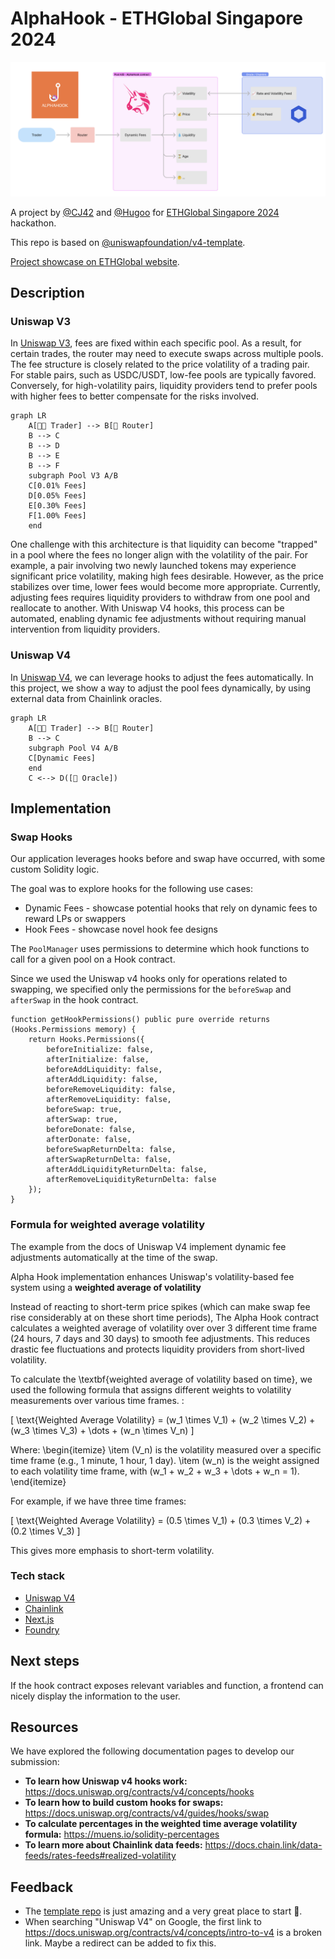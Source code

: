 # AlphaHook - ETHGlobal Singapore 2024

![logo](./docs/header.png)

A project by [@CJ42](https://github.com/CJ42) and [@Hugoo](https://github.com/Hugoo) for [ETHGlobal Singapore 2024](https://ethglobal.com/events/singapore2024) hackathon.

This repo is based on [@uniswapfoundation/v4-template](https://github.com/uniswapfoundation/v4-template).

[Project showcase on ETHGlobal website](https://ethglobal.com/showcase/alphahook-rqd6q).

## Description

### Uniswap V3

In [Uniswap V3](https://docs.uniswap.org/contracts/v3/overview), fees are fixed within each specific pool. As a result, for certain trades, the router may need to execute swaps across multiple pools. The fee structure is closely related to the price volatility of a trading pair. For stable pairs, such as USDC/USDT, low-fee pools are typically favored. Conversely, for high-volatility pairs, liquidity providers tend to prefer pools with higher fees to better compensate for the risks involved.

```mermaid
graph LR
    A[🧑‍💻 Trader] --> B[🔀 Router]
    B --> C
    B --> D
    B --> E
    B --> F
    subgraph Pool V3 A/B
    C[0.01% Fees]
    D[0.05% Fees]
    E[0.30% Fees]
    F[1.00% Fees]
    end
```

One challenge with this architecture is that liquidity can become "trapped" in a pool where the fees no longer align with the volatility of the pair. For example, a pair involving two newly launched tokens may experience significant price volatility, making high fees desirable. However, as the price stabilizes over time, lower fees would become more appropriate. Currently, adjusting fees requires liquidity providers to withdraw from one pool and reallocate to another. With Uniswap V4 hooks, this process can be automated, enabling dynamic fee adjustments without requiring manual intervention from liquidity providers.

### Uniswap V4

In [Uniswap V4](https://docs.uniswap.org/contracts/v4/overview), we can leverage hooks to adjust the fees automatically. In this project, we show a way to adjust the pool fees dynamically, by using external data from Chainlink oracles.

```mermaid
graph LR
    A[🧑‍💻 Trader] --> B[🔀 Router]
    B --> C
    subgraph Pool V4 A/B
    C[Dynamic Fees]
    end
    C <--> D([🔮 Oracle])
```

## Implementation

### Swap Hooks

Our application leverages hooks before and swap have occurred, with some custom Solidity logic.

The goal was to explore hooks for the following use cases:

- Dynamic Fees - showcase potential hooks that rely on dynamic fees to reward LPs or swappers
- Hook Fees - showcase novel hook fee designs

The `PoolManager` uses permissions to determine which hook functions to call for a given pool on a Hook contract.

Since we used the Uniswap v4 hooks only for operations related to swapping, we specified only the permissions for the `beforeSwap` and `afterSwap` in the hook contract.

```solidity
function getHookPermissions() public pure override returns (Hooks.Permissions memory) {
    return Hooks.Permissions({
        beforeInitialize: false,
        afterInitialize: false,
        beforeAddLiquidity: false,
        afterAddLiquidity: false,
        beforeRemoveLiquidity: false,
        afterRemoveLiquidity: false,
        beforeSwap: true,
        afterSwap: true,
        beforeDonate: false,
        afterDonate: false,
        beforeSwapReturnDelta: false,
        afterSwapReturnDelta: false,
        afterAddLiquidityReturnDelta: false,
        afterRemoveLiquidityReturnDelta: false
    });
}
```

### Formula for weighted average volatility

The example from the docs of Uniswap V4 implement dynamic fee adjustments automatically at the time of the swap. 

Alpha Hook implementation enhances Uniswap's volatility-based fee system using a **weighted average of volatility** 

Instead of reacting to short-term price spikes (which can make swap fee rise considerably at on these short time periods), The Alpha Hook contract calculates a weighted average of volatility over over 3 different time frame (24 hours, 7 days and 30 days) to smooth fee adjustments. This reduces drastic fee fluctuations and protects liquidity providers from short-lived volatility.

To calculate the \textbf{weighted average of volatility based on time}, we used the following formula that assigns different weights to volatility measurements over various time frames. :

\[
\text{Weighted Average Volatility} = (w_1 \times V_1) + (w_2 \times V_2) + (w_3 \times V_3) + \dots + (w_n \times V_n)
\]

Where:
\begin{itemize}
  \item \(V_n\) is the volatility measured over a specific time frame (e.g., 1 minute, 1 hour, 1 day).
  \item \(w_n\) is the weight assigned to each volatility time frame, with \(w_1 + w_2 + w_3 + \dots + w_n = 1\).
\end{itemize}

For example, if we have three time frames:

\[
\text{Weighted Average Volatility} = (0.5 \times V_1) + (0.3 \times V_2) + (0.2 \times V_3)
\]

This gives more emphasis to short-term volatility.




### Tech stack

- [Uniswap V4](https://docs.uniswap.org/contracts/v4/overview)
- [Chainlink](https://chain.link/)
- [Next.js](https://nextjs.org/)
- [Foundry](https://book.getfoundry.sh/)

## Next steps

If the hook contract exposes relevant variables and function, a frontend can nicely display the information to the user.

## Resources

We have explored the following documentation pages to develop our submission:

- **To learn how Uniswap v4 hooks work:** https://docs.uniswap.org/contracts/v4/concepts/hooks
- **To learn how to build custom hooks for swaps:** https://docs.uniswap.org/contracts/v4/guides/hooks/swap
- **To calculate percentages in the weighted time average volatility formula:** https://muens.io/solidity-percentages
- **To learn more about Chainlink data feeds:** https://docs.chain.link/data-feeds/rates-feeds#realized-volatility

## Feedback

- The [template repo](https://github.com/uniswapfoundation/v4-template) is just amazing and a very great place to start 👏.
- When searching "Uniswap V4" on Google, the first link to <https://docs.uniswap.org/contracts/v4/concepts/intro-to-v4> is a broken link. Maybe a redirect can be added to fix this.
